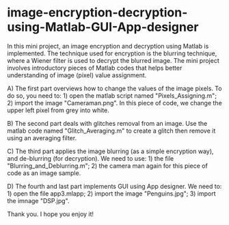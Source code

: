 # image-encryption-decryption-using-Matlab-GUI-App-designer
In this mini project, an image encryption and decryption using Matlab is implemented. The technique used for encryption is the blurring technique, where a Wiener filter is used to decrypt the blurred image. The mini project involves introductory pieces of Matlab codes that helps better understanding of image (pixel) value assignment.

A) The first part overviews how to change the values of the image pixels. To do so, you need to:
    1) open the matlab script named "Pixels_Assigning.m";
    2) import the image "Cameraman.png". In this piece of code, we change the upper left pixel from grey into white.

B) The second part deals with glitches removal from an image. Use the matlab code named "Glitch_Averaging.m" to create a glitch then remove it using an averaging filter.

C) The third part applies the image blurring (as a simple encryption way), and de-blurring (for decryption). We need to use:
    1) the file "Blurring_and_Deblurring.m";
    2) the camera man again for this piece of code as an image sample.

D) The fourth and last part implements GUI using App designer. We need to:
    1) open the file app3.mlapp;
    2) import the image "Penguins.jpg";
    3) import the imnage "DSP.jpg".


Thank you.
I hope you enjoy it!
